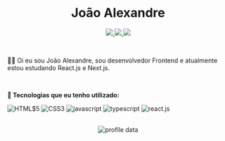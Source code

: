 <div align="center"> <h1 align="center"> João Alexandre</h1> </div>

<p align="center">
  <a href="https://github.com/AlexBitar80">
    <img src="https://img.shields.io/badge/AlexBitar80-100000?style=for-the-badge&logo=github&logoColor=white"/>
  </a>

  <a  href="joaoalexandre.bitar@gmail.com">
    <img src="https://img.shields.io/badge/joaoalexandre.bitar@gmail.com%20-7161ef.svg?&style=for-the-badge&logo=gmail&logoColor=white"/>
  </a>
 
  <a  href="https://www.linkedin.com/in/jo%C3%A3o-alexandre-bitar-de-andrade-6472161a3/">
    <img src="https://img.shields.io/badge/João Alexandre%20-%230077B5.svg?&style=for-the-badge&logo=linkedin&logoColor=white"/>
  </a>
</p>

<br/>

👋🏻 Oi eu sou João Alexandre, sou desenvolvedor Frontend e atualmente estou estudando React.js e Next.js.

<br/>

**🚀 Tecnologias que eu tenho utilizado:**  

<div align="left">
  <img src="https://img.shields.io/badge/-HTML5-%23E44D27?style=flat-square&logo=html5&logoColor=ffffff" alt="HTML$5"/>
  <img src="https://img.shields.io/badge/-CSS3-%231572B6?style=flat-square&logo=css3" alt="CSS3"/>
  <img src="https://img.shields.io/badge/-JavaScript-%23F7DF1C?style=flat-square&logo=javascript&logoColor=000000&labelColor=%23F7DF1C&color=%23FFCE5A" alt="javascript"/>
  <img src="https://img.shields.io/badge/-TypeScript-%23F7DF1C?style=flat-square&logo=typescript&logoColor=ffffff&labelColor=007acc&color=007acc" alt="typescript"/>
  <img src="https://img.shields.io/badge/-React-%23282C34?style=flat-square&logo=react" alt="react.js"/>
</div>

<br/>

<div align="center">

<p align="center"> 
  <img src="https://github-readme-stats.vercel.app/api?username=AlexBitar80&show_icons=true&theme=dracula" alt="profile data" />
</p>

</div>
